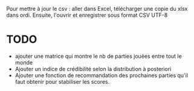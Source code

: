 Pour mettre à jour le csv : aller dans Excel, télécharger une copie du xlsx dans ordi. Ensuite, l'ouvrir et enregistrer sous format CSV UTF-8

# TODO
- ajouter une matrice qui montre le nb de parties jouées entre tout le monde
- Ajouter un indice de crédibilité selon la distribution à posteriori
- Ajouter une fonction de recommandation des prochaines parties qu'il faut obtenir pour stabiliser les scores.
